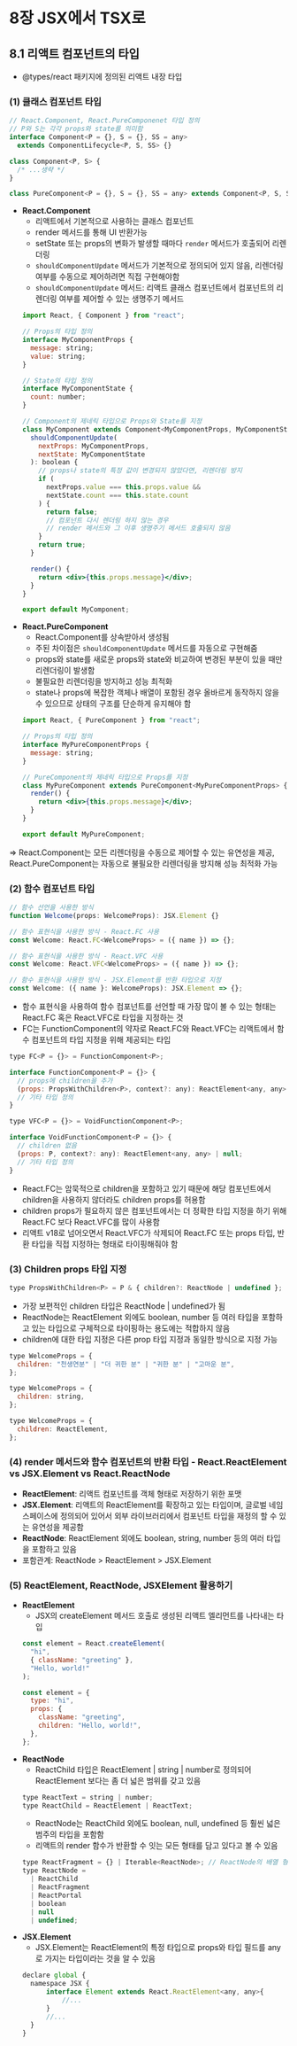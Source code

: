 # 8장 JSX에서 TSX로

## 8.1 리액트 컴포넌트의 타입

- @types/react 패키지에 정의된 리액트 내장 타입

### (1) 클래스 컴포넌트 타입

```jsx
// React.Component, React.PureComponenet 타입 정의
// P와 S는 각각 props와 state를 의미함
interface Component<P = {}, S = {}, SS = any>
  extends ComponentLifecycle<P, S, SS> {}

class Component<P, S> {
  /* ...생략 */
}

class PureComponent<P = {}, S = {}, SS = any> extends Component<P, S, SS> {}
```

- **React.Component**
  - 리액트에서 기본적으로 사용하는 클래스 컴포넌트
  - render 메서드를 통해 UI 반환가능
  - setState 또는 props의 변화가 발생할 때마다 `render` 메서드가 호출되어 리렌더링
  - `shouldComponentUpdate` 메서드가 기본적으로 정의되어 있지 않음, 리렌더링 여부를 수동으로 제어하려면 직접 구현해야함
  - `shouldComponentUpdate` 메서드: 리액트 클래스 컴포넌트에서 컴포넌트의 리렌더링 여부를 제어할 수 있는 생명주기 메서드
  ```jsx
  import React, { Component } from "react";

  // Props의 타입 정의
  interface MyComponentProps {
    message: string;
    value: string;
  }

  // State의 타입 정의
  interface MyComponentState {
    count: number;
  }

  // Component의 제네릭 타입으로 Props와 State를 지정
  class MyComponent extends Component<MyComponentProps, MyComponentState> {
    shouldComponentUpdate(
      nextProps: MyComponentProps,
      nextState: MyComponentState
    ): boolean {
      // props나 state의 특정 값이 변경되지 않았다면, 리렌더링 방지
      if (
        nextProps.value === this.props.value &&
        nextState.count === this.state.count
      ) {
        return false;
        // 컴포넌트 다시 렌더링 하지 않는 경우
        // render 메서드와 그 이후 생명주기 메서드 호출되지 않음
      }
      return true;
    }

    render() {
      return <div>{this.props.message}</div>;
    }
  }

  export default MyComponent;
  ```
- **React.PureComponent**
  - React.Component를 상속받아서 생성됨
  - 주된 차이점은 `shouldComponentUpdate` 메서드를 자동으로 구현해줌
  - props와 state를 새로운 props와 state와 비교하여 변경된 부분이 있을 때만 리렌더링이 발생함
  - 불필요한 리렌더링을 방지하고 성능 최적화
  - state나 props에 복잡한 객체나 배열이 포함된 경우 올바르게 동작하지 않을 수 있으므로 상태의 구조를 단순하게 유지해야 함
  ```jsx
  import React, { PureComponent } from "react";

  // Props의 타입 정의
  interface MyPureComponentProps {
    message: string;
  }

  // PureComponent의 제네릭 타입으로 Props를 지정
  class MyPureComponent extends PureComponent<MyPureComponentProps> {
    render() {
      return <div>{this.props.message}</div>;
    }
  }

  export default MyPureComponent;
  ```

⇒ React.Component는 모든 리렌더링을 수동으로 제어할 수 있는 유연성을 제공, React.PureComponent는 자동으로 불필요한 리렌더링을 방지해 성능 최적화 가능

### (2) 함수 컴포넌트 타입

```jsx
// 함수 선언을 사용한 방식
function Welcome(props: WelcomeProps): JSX.Element {}

// 함수 표현식을 사용한 방식 - React.FC 사용
const Welcome: React.FC<WelcomeProps> = ({ name }) => {};

// 함수 표현식을 사용한 방식 - React.VFC 사용
const Welcome: React.VFC<WelcomeProps> = ({ name }) => {};

// 함수 표현식을 사용한 방식 - JSX.Element를 반환 타입으로 지정
const Welcome: ({ name }: WelcomeProps): JSX.Element => {};
```

- 함수 표현식을 사용하여 함수 컴포넌트를 선언할 때 가장 많이 볼 수 있는 형태는 React.FC 혹은 React.VFC로 타입을 지정하는 것
- FC는 FunctionComponent의 약자로 React.FC와 React.VFC는 리액트에서 함수 컴포넌트의 타입 지정을 위해 제공되는 타입

```jsx
type FC<P = {}> = FunctionComponent<P>;

interface FunctionComponent<P = {}> {
  // props에 children을 추가
  (props: PropsWithChildren<P>, context?: any): ReactElement<any, any> | null;
  // 기타 타입 정의
}

type VFC<P = {}> = VoidFunctionComponent<P>;

interface VoidFunctionComponent<P = {}> {
  // children 없음
  (props: P, context?: any): ReactElement<any, any> | null;
  // 기타 타입 정의
}
```

- React.FC는 암묵적으로 children을 포함하고 있기 때문에 해당 컴포넌트에서 children을 사용하지 않더라도 children props를 허용함
- children props가 필요하지 않은 컴포넌트에서는 더 정확한 타입 지정을 하기 위해 React.FC 보다 React.VFC를 많이 사용함
- 리액트 v18로 넘어오면서 React.VFC가 삭제되어 React.FC 또는 props 타입, 반환 타입을 직접 지정하는 형태로 타이핑해줘야 함

### (3) Children props 타입 지정

```jsx
type PropsWithChildren<P> = P & { children?: ReactNode | undefined };
```

- 가장 보편적인 children 타입은 ReactNode | undefined가 됨
- ReactNode는 ReactElement 외에도 boolean, number 등 여러 타입을 포함하고 있는 타입으로 구체적으로 타이핑하는 용도에는 적합하지 않음
- children에 대한 타입 지정은 다른 prop 타입 지정과 동일한 방식으로 지정 가능

```jsx
type WelcomeProps = {
  children: "천생연분" | "더 귀한 분" | "귀한 분" | "고마운 분",
};

type WelcomeProps = {
  children: string,
};

type WelcomeProps = {
  children: ReactElement,
};
```

### (4) render 메서드와 함수 컴포넌트의 반환 타입 - React.ReactElement vs JSX.Element vs React.ReactNode

- **ReactElement**: 리액트 컴포넌트를 객체 형태로 저장하기 위한 포맷
- **JSX.Element**: 리액트의 ReactElement를 확장하고 있는 타입이며, 글로벌 네임스페이스에 정의되어 있어서 외부 라이브러리에서 컴포넌트 타입을 재정의 할 수 있는 유연성을 제공함
- **ReactNode**: ReactElement 외에도 boolean, string, number 등의 여러 타입을 포함하고 있음
- 포함관계: ReactNode > ReactElement > JSX.Element

### (5) ReactElement, ReactNode, JSXElement 활용하기

- **ReactElement**
  - JSX의 createElement 메서드 호출로 생성된 리액트 엘리먼트를 나타내는 타입
  ```jsx
  const element = React.createElement(
    "hi",
    { className: "greeting" },
    "Hello, world!"
  );

  const element = {
    type: "hi",
    props: {
      className: "greeting",
      children: "Hello, world!",
    },
  };
  ```
- **ReactNode**
  - ReactChild 타입은 ReactElement | string | number로 정의되어 ReactElement 보다는 좀 더 넓은 범위를 갖고 있음
  ```jsx
  type ReactText = string | number;
  type ReactChild = ReactElement | ReactText;
  ```
  - ReactNode는 ReactChild 외에도 boolean, null, undefined 등 훨씬 넓은 범주의 타입을 포함함
  - 리액트의 render 함수가 반환할 수 잇는 모든 형태를 담고 있다고 볼 수 있음
  ```jsx
  type ReactFragment = {} | Iterable<ReactNode>; // ReactNode의 배열 형태
  type ReactNode =
    | ReactChild
    | ReactFragment
    | ReactPortal
    | boolean
    | null
    | undefined;
  ```
- **JSX.Element**
  - JSX.Element는 ReactElement의 특정 타입으로 props와 타입 필드를 any로 가지는 타입이라는 것을 알 수 있음
  ```jsx
  declare global {
  	namespace JSX {
  		interface Element extends React.ReactElement<any, any>{
  			//...
  		}
  		//...
  	}
  }
  ```
